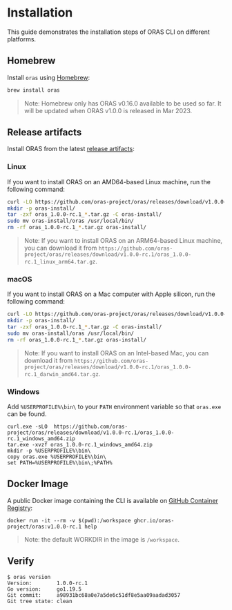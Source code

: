 # Installation

This guide demonstrates the installation steps of ORAS CLI on different platforms.

## Homebrew

Install `oras` using [Homebrew](https://brew.sh/):

```bash
brew install oras
```

> Note: Homebrew only has ORAS v0.16.0 available to be used so far. It will be updated when ORAS v1.0.0 is released in Mar 2023.

## Release artifacts

Install ORAS from the latest [release artifacts](https://github.com/oras-project/oras/releases):

### Linux

If you want to install ORAS on an AMD64-based Linux machine, run the following command:

```bash
curl -LO https://github.com/oras-project/oras/releases/download/v1.0.0-rc.1/oras_1.0.0-rc.1_linux_amd64.tar.gz
mkdir -p oras-install/
tar -zxf oras_1.0.0-rc.1_*.tar.gz -C oras-install/
sudo mv oras-install/oras /usr/local/bin/
rm -rf oras_1.0.0-rc.1_*.tar.gz oras-install/
```

> Note: If you want to install ORAS on an ARM64-based Linux machine, you can download it from `https://github.com/oras-project/oras/releases/download/v1.0.0-rc.1/oras_1.0.0-rc.1_linux_arm64.tar.gz`.

### macOS

If you want to install ORAS on a Mac computer with Apple silicon, run the following command:

```bash
curl -LO https://github.com/oras-project/oras/releases/download/v1.0.0-rc.1/oras_1.0.0-rc.1_darwin_arm64.tar.gz
mkdir -p oras-install/
tar -zxf oras_1.0.0-rc.1_*.tar.gz -C oras-install/
sudo mv oras-install/oras /usr/local/bin/
rm -rf oras_1.0.0-rc.1_*.tar.gz oras-install/
```

> Note: If you want to install ORAS on an Intel-based Mac, you can download it from `https://github.com/oras-project/oras/releases/download/v1.0.0-rc.1/oras_1.0.0-rc.1_darwin_amd64.tar.gz`.

### Windows

Add `%USERPROFILE%\bin\` to your `PATH` environment variable so that `oras.exe` can be found.

```shell
curl.exe -sLO  https://github.com/oras-project/oras/releases/download/v1.0.0-rc.1/oras_1.0.0-rc.1_windows_amd64.zip
tar.exe -xvzf oras_1.0.0-rc.1_windows_amd64.zip
mkdir -p %USERPROFILE%\bin\
copy oras.exe %USERPROFILE%\bin\
set PATH=%USERPROFILE%\bin\;%PATH%
```

## Docker Image

A public Docker image containing the CLI is available on [GitHub Container Registry](https://github.com/orgs/oras-project/packages/container/package/oras):

```
docker run -it --rm -v $(pwd):/workspace ghcr.io/oras-project/oras:v1.0.0-rc.1 help
```

> Note: the default WORKDIR in the image is `/workspace`.

## Verify

```shell
$ oras version
Version:        1.0.0-rc.1
Go version:     go1.19.5
Git commit:     a98931bc68a0e7a5de6c51df8e5aa09aadad3057
Git tree state: clean
```